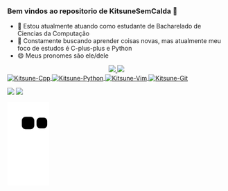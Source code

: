 ### Bem vindos ao repositorio de KitsuneSemCalda 👋

- 🔭 Estou atualmente atuando como estudante de Bacharelado de Ciencias da Computação
- 🌱 Constamente buscando aprender coisas novas, mas atualmente meu foco de estudos é C-plus-plus e Python
- 😄 Meus pronomes são ele/dele

<div align="center">
  <a href="https://github.com/KitsuneSemCalda">
  <img height="150vem" src="https://github-readme-stats.vercel.app/api?username=KitsuneSemCalda&show_icons=true&theme=dracula&include_all_commits=true&count_private=true"/>
  <img height="150hem" src="https://github-readme-stats.vercel.app/api/top-langs/?username=KitsuneSemCalda&layout=compact&langs_count=7&theme=dracula"/>
</div>
  
<div style="display: inline_block">
  <img align="center" alt="Kitsune-Cpp" height="80" width="40" src="https://cdn.jsdelivr.net/gh/devicons/devicon/icons/cplusplus/cplusplus-original.svg">
  <img align="center" alt="Kitsune-Python" height="80" width="40" src="https://cdn.jsdelivr.net/gh/devicons/devicon/icons/python/python-original-wordmark.svg">
  <img align="center" alt="Kitsune-Vim" height="80" width="40" src="https://cdn.jsdelivr.net/gh/devicons/devicon/icons/vim/vim-original.svg">
  <img align="center" alt="Kitsune-Git" height="80" width="40" src="https://cdn.jsdelivr.net/gh/devicons/devicon/icons/git/git-original-wordmark.svg">
</div>

<a href = "mailto:arthuramagalhaes@gmail.com"><img src="https://img.shields.io/badge/-Gmail-%23333?style=for-the-badge&logo=gmail&logoColor=white" target="_blank"></a>
<a href="https://www.linkedin.com/in/arthur-augusto-magalh%C3%A3es-55761b220/" target="_blank"><img src="https://img.shields.io/badge/-LinkedIn-%230077B5?style=for-the-badge&logo=linkedin&logoColor=white" target="_blank"></a> 
  
![Snake animation](https://github.com/rafaballerini/rafaballerini/blob/output/github-contribution-grid-snake.svg)
